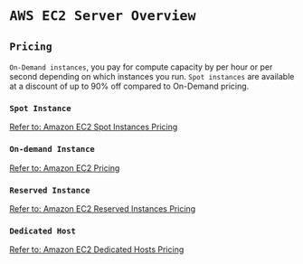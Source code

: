 # `AWS EC2 Server Overview`


## `Pricing`

`On-Demand instances`, you pay for compute capacity by per hour or per second depending on which instances you run.
`Spot instances` are available at a discount of up to 90% off compared to On-Demand pricing.

### `Spot Instance`
[Refer to: Amazon EC2 Spot Instances Pricing](https://aws.amazon.com/ec2/spot/pricing/)

### `On-demand Instance`
[Refer to: Amazon EC2 Pricing](https://aws.amazon.com/ec2/pricing/on-demand/)

### `Reserved Instance`
[Refer to: Amazon EC2 Reserved Instances Pricing](https://aws.amazon.com/ec2/pricing/reserved-instances/pricing/)


### `Dedicated Host`
[Refer to: Amazon EC2 Dedicated Hosts Pricing](https://aws.amazon.com/ec2/dedicated-hosts/pricing/)